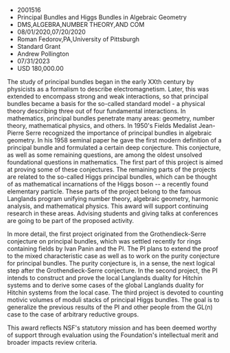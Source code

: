 
* 2001516
* Principal Bundles and Higgs Bundles in Algebraic Geometry
* DMS,ALGEBRA,NUMBER THEORY,AND COM
* 08/01/2020,07/20/2020
* Roman Fedorov,PA,University of Pittsburgh
* Standard Grant
* Andrew Pollington
* 07/31/2023
* USD 180,000.00

The study of principal bundles began in the early XXth century by physicists as
a formalism to describe electromagnetism. Later, this was extended to encompass
strong and weak interactions, so that principal bundles became a basis for the
so-called standard model - a physical theory describing three out of four
fundamental interactions. In mathematics, principal bundles penetrate many
areas: geometry, number theory, mathematical physics, and others. In 1950's
Fields Medalist Jean-Pierre Serre recognized the importance of principal bundles
in algebraic geometry. In his 1958 seminal paper he gave the first modern
definition of a principal bundle and formulated a certain deep conjecture. This
conjecture, as well as some remaining questions, are among the oldest unsolved
foundational questions in mathematics. The first part of this project is aimed
at proving some of these conjectures. The remaining parts of the projects are
related to the so-called Higgs principal bundles, which can be thought of as
mathematical incarnations of the Higgs boson -- a recently found elementary
particle. These parts of the project belong to the famous Langlands program
unifying number theory, algebraic geometry, harmonic analysis, and mathematical
physics. This award will support continuing research in these areas. Advising
students and giving talks at conferences are going to be part of the proposed
activity.

In more detail, the first project originated from the Grothendieck-Serre
conjecture on principal bundles, which was settled recently for rings containing
fields by Ivan Panin and the PI. The PI plans to extend the proof to the mixed
characteristic case as well as to work on the purity conjecture for principal
bundles. The purity conjecture is, in a sense, the next logical step after the
Grothendieck-Serre conjecture. In the second project, the PI intends to
construct and prove the local Langlands duality for Hitchin systems and to
derive some cases of the global Langlands duality for Hitchin systems from the
local case. The third project is devoted to counting motivic volumes of moduli
stacks of principal Higgs bundles. The goal is to generalize the previous
results of the PI and other people from the GL(n) case to the case of arbitrary
reductive groups.

This award reflects NSF's statutory mission and has been deemed worthy of
support through evaluation using the Foundation's intellectual merit and broader
impacts review criteria.
